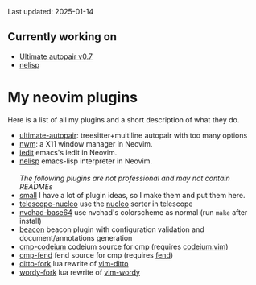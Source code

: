 Last updated: 2025-01-14
## Currently working on
+ [Ultimate autopair v0.7](https://github.com/altermo/ultimate-autopair.nvim/tree/v0.7-pre-alpha)
+ [nelisp](https://github.com/altermo/nelisp)
<!-- Nothing. -->
<!--#### Neovim wayland window manager
Currently I still have not got a singular window to display. The project is currently using wlroots. When the project is complete, it will replace the existing [nxwm](https://github.com/altermo/nxwm) repository, and the repository will be renamed to `nwm`(Neovim window manager). The progress on this is slow, as I have no idea what I'm doing. \
Current status: still have no window displayed on screen and random crashes-->
# My neovim plugins
Here is a list of all my plugins and a short description of what they do.
+ [ultimate-autopair](https://github.com/altermo/ultimate-autopair.nvim): treesitter+multiline autopair with too many options
+ [nwm](https://github.com/altermo/nwm): a X11 window manager in Neovim.
+ [iedit](https://github.com/altermo/iedit.nvim) emacs's iedit in Neovim.
+ [nelisp](https://github.com/altermo/nelisp) emacs-lisp interpreter in Neovim. \
  \
  *The following plugins are not professional and may not contain READMEs*
+ [small](https://github.com/altermo/small.nvim) I have a lot of plugin ideas, so I make them and put them here.
+ [telescope-nucleo](https://github.com/altermo/telescope-nucleo-sorter.nvim) use the [nucleo](https://github.com/helix-editor/nucleo) sorter in telescope
+ [nvchad-base64](https://github.com/altermo/base46-fork) use nvchad's colorscheme as normal (run `make` after install)
+ [beacon](https://github.com/altermo/beacon.nvim) beacon plugin with configuration validation and document/annotations generation
+ [cmp-codeium](https://github.com/altermo/cmp-codeium) codeium source for cmp (requires [codeium.vim](https://github.com/exafunction/codeium.vim))
+ [cmp-fend](https://github.com/altermo/cmp-fend) fend source for cmp (requires [fend](https://github.com/printfn/fend))
+ [ditto-fork](https://github.com/altermo/vim-ditto-fork) lua rewrite of [vim-ditto](https://github.com/dbmrq/vim-ditto)
+ [wordy-fork](https://github.com/altermo/vim-wordy-fork) lua rewrite of [vim-wordy](https://github.com/altermo/vim-wordy-fork)
